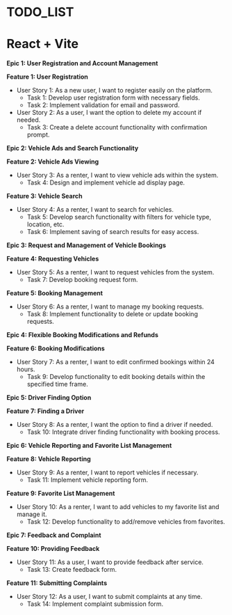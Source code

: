 ﻿# TODO_LIST

# React + Vite


**Epic 1: User Registration and Account Management**

**Feature 1: User Registration**
- User Story 1: As a new user, I want to register easily on the platform.
  - Task 1: Develop user registration form with necessary fields.
  - Task 2: Implement validation for email and password.
- User Story 2: As a user, I want the option to delete my account if needed.
  - Task 3: Create a delete account functionality with confirmation prompt.
  
**Epic 2: Vehicle Ads and Search Functionality**

**Feature 2: Vehicle Ads Viewing**
- User Story 3: As a renter, I want to view vehicle ads within the system.
  - Task 4: Design and implement vehicle ad display page.
  
**Feature 3: Vehicle Search**
- User Story 4: As a renter, I want to search for vehicles.
  - Task 5: Develop search functionality with filters for vehicle type, location, etc.
  - Task 6: Implement saving of search results for easy access.

**Epic 3: Request and Management of Vehicle Bookings**

**Feature 4: Requesting Vehicles**
- User Story 5: As a renter, I want to request vehicles from the system.
  - Task 7: Develop booking request form.
  
**Feature 5: Booking Management**
- User Story 6: As a renter, I want to manage my booking requests.
  - Task 8: Implement functionality to delete or update booking requests.

**Epic 4: Flexible Booking Modifications and Refunds**

**Feature 6: Booking Modifications**
- User Story 7: As a renter, I want to edit confirmed bookings within 24 hours.
  - Task 9: Develop functionality to edit booking details within the specified time frame.

**Epic 5: Driver Finding Option**

**Feature 7: Finding a Driver**
- User Story 8: As a renter, I want the option to find a driver if needed.
  - Task 10: Integrate driver finding functionality with booking process.

**Epic 6: Vehicle Reporting and Favorite List Management**

**Feature 8: Vehicle Reporting**
- User Story 9: As a renter, I want to report vehicles if necessary.
  - Task 11: Implement vehicle reporting form.

**Feature 9: Favorite List Management**
- User Story 10: As a renter, I want to add vehicles to my favorite list and manage it.
  - Task 12: Develop functionality to add/remove vehicles from favorites.

**Epic 7: Feedback and Complaint**

**Feature 10: Providing Feedback**
- User Story 11: As a user, I want to provide feedback after service.
  - Task 13: Create feedback form.
  
**Feature 11: Submitting Complaints**
- User Story 12: As a user, I want to submit complaints at any time.
  - Task 14: Implement complaint submission form.

